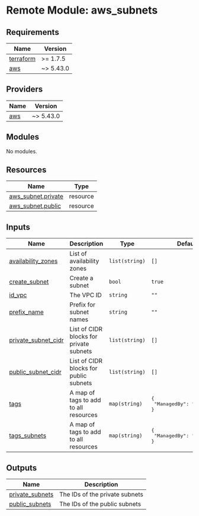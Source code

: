 # Remote Module: aws_subnets


## Requirements

| Name | Version |
|------|---------|
| <a name="requirement_terraform"></a> [terraform](#requirement\_terraform) | >= 1.7.5 |
| <a name="requirement_aws"></a> [aws](#requirement\_aws) | ~> 5.43.0 |

## Providers

| Name | Version |
|------|---------|
| <a name="provider_aws"></a> [aws](#provider\_aws) | ~> 5.43.0 |

## Modules

No modules.

## Resources

| Name | Type |
|------|------|
| [aws_subnet.private](https://registry.terraform.io/providers/hashicorp/aws/latest/docs/resources/subnet) | resource |
| [aws_subnet.public](https://registry.terraform.io/providers/hashicorp/aws/latest/docs/resources/subnet) | resource |

## Inputs

| Name | Description | Type | Default | Required |
|------|-------------|------|---------|:--------:|
| <a name="input_availability_zones"></a> [availability\_zones](#input\_availability\_zones) | List of availability zones | `list(string)` | `[]` | no |
| <a name="input_create_subnet"></a> [create\_subnet](#input\_create\_subnet) | Create a subnet | `bool` | `true` | no |
| <a name="input_id_vpc"></a> [id\_vpc](#input\_id\_vpc) | The VPC ID | `string` | `""` | no |
| <a name="input_prefix_name"></a> [prefix\_name](#input\_prefix\_name) | Prefix for subnet names | `string` | `""` | no |
| <a name="input_private_subnet_cidr"></a> [private\_subnet\_cidr](#input\_private\_subnet\_cidr) | List of CIDR blocks for private subnets | `list(string)` | `[]` | no |
| <a name="input_public_subnet_cidr"></a> [public\_subnet\_cidr](#input\_public\_subnet\_cidr) | List of CIDR blocks for public subnets | `list(string)` | `[]` | no |
| <a name="input_tags"></a> [tags](#input\_tags) | A map of tags to add to all resources | `map(string)` | <pre>{<br>  "ManagedBy": "Terraform"<br>}</pre> | no |
| <a name="input_tags_subnets"></a> [tags\_subnets](#input\_tags\_subnets) | A map of tags to add to all resources | `map(string)` | <pre>{<br>  "ManagedBy": "Terraform"<br>}</pre> | no |

## Outputs

| Name | Description |
|------|-------------|
| <a name="output_private_subnets"></a> [private\_subnets](#output\_private\_subnets) | The IDs of the private subnets |
| <a name="output_public_subnets"></a> [public\_subnets](#output\_public\_subnets) | The IDs of the public subnets |
